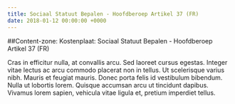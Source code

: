 ```yaml
---
title: Sociaal Statuut Bepalen - Hoofdberoep Artikel 37 (FR)
date: 2018-01-12 00:00:00 +0000
---
```


##Content-zone: Kostenplaat: Sociaal Statuut Bepalen - Hoofdberoep Artikel 37 (FR)

Cras in efficitur nulla, at convallis arcu. Sed laoreet cursus egestas. Integer vitae lectus ac arcu commodo placerat non in tellus. Ut scelerisque varius nibh. Mauris et feugiat mauris. Donec porta felis id vestibulum bibendum. Nulla ut lobortis lorem. Quisque accumsan arcu ut tincidunt dapibus. Vivamus lorem sapien, vehicula vitae ligula et, pretium imperdiet tellus.  
